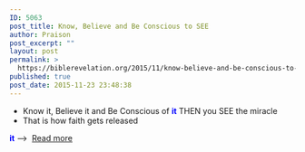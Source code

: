 ```yaml
---
ID: 5063
post_title: Know, Believe and Be Conscious to SEE
author: Praison
post_excerpt: ""
layout: post
permalink: >
  https://biblerevelation.org/2015/11/know-believe-and-be-conscious-to-see/
published: true
post_date: 2015-11-23 23:48:38
---
```

<ul>
	<li>Know it, Believe it and Be Conscious of <span style="color: #0000ff;"><strong>it</strong></span> THEN you SEE the miracle</li>
	<li>That is how faith gets released</li>
</ul>
<span style="color: #0000ff;"><strong>it</strong></span> --&gt;  <a href="http://biblerevelation.org/2015/11/23/dont-go-by-your-feelings/" >Read more</a>